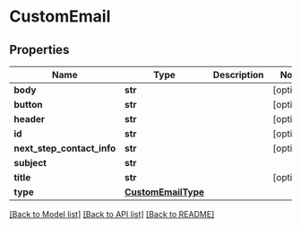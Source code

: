 # CustomEmail

## Properties
Name | Type | Description | Notes
------------ | ------------- | ------------- | -------------
**body** | **str** |  | [optional] 
**button** | **str** |  | [optional] 
**header** | **str** |  | [optional] 
**id** | **str** |  | [optional] 
**next_step_contact_info** | **str** |  | [optional] 
**subject** | **str** |  | 
**title** | **str** |  | [optional] 
**type** | [**CustomEmailType**](CustomEmailType.md) |  | 

[[Back to Model list]](../README.md#documentation-for-models) [[Back to API list]](../README.md#documentation-for-api-endpoints) [[Back to README]](../README.md)

